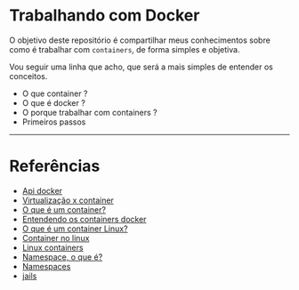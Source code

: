# Trabalhando com Docker


O objetivo deste repositório é compartilhar meus conhecimentos sobre como é trabalhar com `containers`, de forma simples e objetiva.

Vou seguir uma linha que acho, que será a mais simples de entender os conceitos.

- O que container ?
- O que é docker ?
- O porque trabalhar com containers ?
- Primeiros passos




---
# Referências

- [Api docker](https://github.com/portworx/docker_docs/blob/master/docs/reference/api/docker_remote_api.md)
- [Virtualização x container](https://www.funcao.com.br/2019/01/11/virtualizacao-x-container/)
- [O que é um container?](https://aws.amazon.com/pt/containers/)
- [Entendendo os containers docker](https://medium.com/@flaviochess/entendendo-os-containers-do-docker-a4a481007885)
- [O que é um container Linux?](https://www.redhat.com/pt-br/topics/containers/whats-a-linux-container)
- [Container no linux](https://e-tinet.com/linux/container-no-linux/)
- [Linux containers](https://linuxcontainers.org/lxc/introduction/)
- [Namespace, o que é?](https://medium.com/@lets00/namespace-14c4e64d0559)
- [Namespaces](https://escotilhalivre.wordpress.com/2015/08/12/namespaces/)
- [jails](https://www.freebsd.org/doc/handbook/jails.html)
